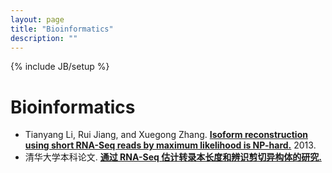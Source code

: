 ```yaml
---
layout: page
title: "Bioinformatics"
description: ""
---
```

{% include JB/setup %}

# Bioinformatics

<ul>
<li>Tianyang Li, Rui Jiang, and Xuegong Zhang. <a href="http://arxiv.org/abs/1305.0916"><strong>Isoform reconstruction using short RNA-Seq reads by maximum likelihood is NP-hard.</strong></a> 2013.</li>
<li>清华大学本科论文. <a href="./lty-tsinghua-undergrad-thesis.pdf"><strong>通过 RNA-Seq 估计转录本长度和辨识剪切异构体的研究.</strong></a></li>
</ul>

<!--
* [*De novo* transcript reconstruction and abundance estimation in eukaryotic RNA-Seq data analysis](https://github.com/tianyang-li/de-novo-rna-seq-quant-1)

* [Statistical etimation a transcript's length from RNA-Seq data](https://github.com/tianyang-li/rna-seq-len-est-0)

* [Assembly Assisted RNA-Seq Alignment](https://github.com/tianyang-li/aarsa)
-->


